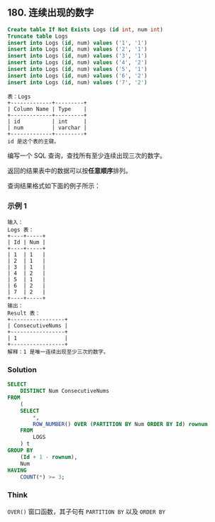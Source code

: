 ## 180. 连续出现的数字

```sql
Create table If Not Exists Logs (id int, num int)
Truncate table Logs
insert into Logs (id, num) values ('1', '1')
insert into Logs (id, num) values ('2', '1')
insert into Logs (id, num) values ('3', '1')
insert into Logs (id, num) values ('4', '2')
insert into Logs (id, num) values ('5', '1')
insert into Logs (id, num) values ('6', '2')
insert into Logs (id, num) values ('7', '2')
```

```plaintext
表：Logs
+-------------+---------+
| Column Name | Type    |
+-------------+---------+
| id          | int     |
| num         | varchar |
+-------------+---------+
id 是这个表的主键。
```

编写一个 SQL 查询，查找所有至少连续出现三次的数字。

返回的结果表中的数据可以按**任意顺序**排列。

查询结果格式如下面的例子所示：

### 示例 1

```plaintext
输入：
Logs 表：
+----+-----+
| Id | Num |
+----+-----+
| 1  | 1   |
| 2  | 1   |
| 3  | 1   |
| 4  | 2   |
| 5  | 1   |
| 6  | 2   |
| 7  | 2   |
+----+-----+
输出：
Result 表：
+-----------------+
| ConsecutiveNums |
+-----------------+
| 1               |
+-----------------+
解释：1 是唯一连续出现至少三次的数字。
```

### Solution

```sql
SELECT
	DISTINCT Num ConsecutiveNums
FROM
	(
	SELECT
		*,
		ROW_NUMBER() OVER (PARTITION BY Num	ORDER BY Id) rownum
	FROM
		LOGS
    ) t
GROUP BY
	(Id + 1 - rownum),
	Num
HAVING
	COUNT(*) >= 3;
```

### Think

`OVER()` 窗口函数，其子句有 `PARTITION BY` 以及 `ORDER BY`

